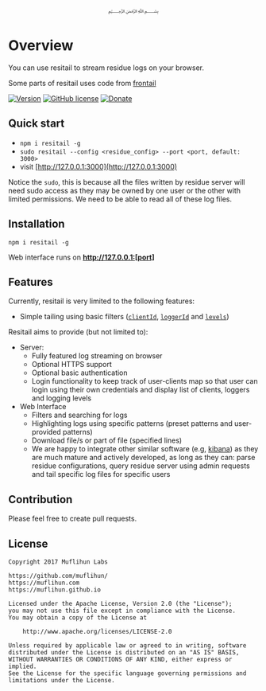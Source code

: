 <p align="center">
  ﷽
</p>

# Overview
You can use resitail to stream residue logs on your browser.

Some parts of resitail uses code from [frontail](https://github.com/mthenw/frontail)

[![Version](https://img.shields.io/npm/v/resitail.svg)](https://www.npmjs.com/package/resitail)
[![GitHub license](https://img.shields.io/badge/License-Apache%202.0-blue.svg)](https://github.com/muflihun/resitail/blob/master/LICENSE)
[![Donate](https://img.shields.io/badge/Donate-PayPal-green.svg)](https://www.paypal.me/MuflihunDotCom/25)

## Quick start

- `npm i resitail -g`
- `sudo resitail --config <residue_config> --port <port, default: 3000>`
- visit [http://127.0.0.1:3000](http://127.0.0.1:3000)

Notice the `sudo`, this is because all the files written by residue server will need sudo access as they may be owned by one user or the other with limited permissions. We need to be able to read all of these log files.

## Installation

    npm i resitail -g
    
Web interface runs on **http://127.0.0.1:[port]**

## Features
Currently, resitail is very limited to the following features:
 * Simple tailing using basic filters ([`clientId`](http://residue-demo.muflihun.com/?clientId=muflihun00102030), [`loggerId`](http://residue-demo.muflihun.com/?clientId=muflihun00102030&loggerId=default) and [`levels`](http://residue-demo.muflihun.com/?clientId=muflihun00102030&loggerId=sample-app&levels=info))
 
Resitail aims to provide (but not limited to):
* Server:
   - Fully featured log streaming on browser
   - Optional HTTPS support
   - Optional basic authentication
   - Login functionality to keep track of user-clients map so that user can login using their own credentials and display list of clients, loggers and logging levels
* Web Interface
   - Filters and searching for logs
   - Highlighting logs using specific patterns (preset patterns and user-provided patterns)
   - Download file/s or part of file (specified lines)
   - We are happy to integrate other similar software (e.g, [kibana](https://www.elastic.co/products/kibana)) as they are much mature and actively developed, as long as they can: parse residue configurations, query residue server using admin requests and tail specific log files for specific users

## Contribution
Please feel free to create pull requests.

## License
```
Copyright 2017 Muflihun Labs

https://github.com/muflihun/
https://muflihun.com
https://muflihun.github.io

Licensed under the Apache License, Version 2.0 (the "License");
you may not use this file except in compliance with the License.
You may obtain a copy of the License at

    http://www.apache.org/licenses/LICENSE-2.0

Unless required by applicable law or agreed to in writing, software
distributed under the License is distributed on an "AS IS" BASIS,
WITHOUT WARRANTIES OR CONDITIONS OF ANY KIND, either express or implied.
See the License for the specific language governing permissions and
limitations under the License.
```
